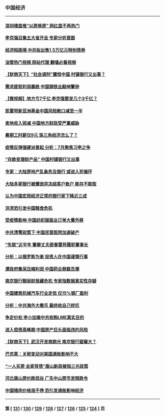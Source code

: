 ### 中国经济
---
#### [深圳楼盘推“以房换房” 网红盘不再热门](../../pages/ncid283/n13776157.md?07082045) 
#### [李克强召集五大省开会 专家分析意图](../../pages/ncid283/n13776215.md?07082045) 
#### [经济陷困境 中共拟出售1.5万亿元特别债券](../../pages/ncid283/n13776080.md?07082045) 
#### [油管热门视频 网站代理 翻墙必看视频](http://209.222.30.114:81/youtube.html?07082045)
#### [【财商天下】“社会调剂”震惊中国 村镇银行又出事？](../../pages/ncid283/n13775860.md?07082045) 
#### [需求疲软利润暴跌 中国钢铁业敲响警钟](../../pages/ncid283/n13775851.md?07082045) 
#### [【微视频】地方亏7千亿 李克强要发几个3千亿？](../../pages/ncid283/n13775772.md?07082045) 
#### [凯雷将新亚洲基金中国风险敞口减至一半](../../pages/ncid283/n13775841.md?07082045) 
#### [卖地收入锐减 中国地方财政受严重威胁](../../pages/ncid283/n13775526.md?07082045) 
#### [暑期工时薪仅9元 珠三角经济怎么了？](../../pages/ncid283/n13775457.md?07082045) 
#### [疫情反弹强硬派冒起 分析：7月聚焦习李之争](../../pages/ncid283/n13775277.md?07082045) 
#### [“存款变理财产品” 中国村镇银行又出事](../../pages/ncid283/n13775146.md?07082045) 
#### [专家：大陆房地产乱象危及银行 或进入死循环](../../pages/ncid283/n13774859.md?07082045) 
#### [大陆多家银行被爆诡异冻结客户账户 能存不能取](../../pages/ncid283/n13774960.md?07082045) 
#### [认为中国宏观经济正常的银行家下降近三成](../../pages/ncid283/n13775169.md?07082045) 
#### [洪涝恐引发中国粮食危机](../../pages/ncid283/n13775159.md?07082045) 
#### [受疫情影响 中国纺织服装业订单大量外移](../../pages/ncid283/n13775107.md?07082045) 
#### [中共清零政策下 中国民营医院加速破产](../../pages/ncid283/n13774881.md?07082045) 
#### [“失联”近半年 董卿丈夫密春雷将履职董事长](../../pages/ncid283/n13775013.md?07082045) 
#### [分析：以俄罗斯为鉴 投资人在中国谨慎行事](../../pages/ncid283/n13774847.md?07082045) 
#### [遭政府集采压缩利润 中国药企掀裁员潮](../../pages/ncid283/n13774969.md?07082045) 
#### [南京银行靓丽财报藏危机 专家指数据真实性存疑](../../pages/ncid283/n13774943.md?07082045) 
#### [中国建筑机械汽车行业走低 仅15%钢厂盈利](../../pages/ncid283/n13774515.md?07082045) 
#### [分析：中共海外大撒币 最终给自己挖坑](../../pages/ncid283/n13774335.md?07082045) 
#### [争定价权 李小加揭中共收购LME真实目的](../../pages/ncid283/n13774609.md?07082045) 
#### [进入偿债高峰期 中国房产巨头面临违约风险](../../pages/ncid283/n13774314.md?07082045) 
#### [【财商天下】武汉开发商跑光 南京银行窟窿大？](../../pages/ncid283/n13774272.md?07082045) 
#### [巴克莱：关税变动对美国通胀影响不大](../../pages/ncid283/n13774227.md?07082045) 
#### [“一人买房 全家背债”唐山新政被指三光政策](../../pages/ncid283/n13774239.md?07082045) 
#### [河北唐山房价跌低谷 广东中山房市发限跌令](../../pages/ncid283/n13774050.md?07082045) 
#### [中国猪肉价格涨不停 恐引发通胀影响经济](../../pages/ncid283/n13773973.md?07082045) 

---
#### 第 [ [131](./131.md?07082045) / [130](./130.md?07082045) / [129](./129.md?07082045) / [128](./128.md?07082045) / [127](./127.md?07082045) / [126](./126.md?07082045) / [125](./125.md?07082045) / [124](./124.md?07082045) ] 页
